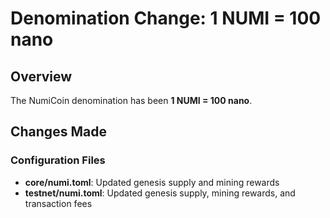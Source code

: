 # Denomination Change: 1 NUMI = 100 nano

## Overview
The NumiCoin denomination has been   **1 NUMI = 100 nano**.

## Changes Made

### Configuration Files
- **core/numi.toml**: Updated genesis supply and mining rewards
- **testnet/numi.toml**: Updated genesis supply, mining rewards, and transaction fees
